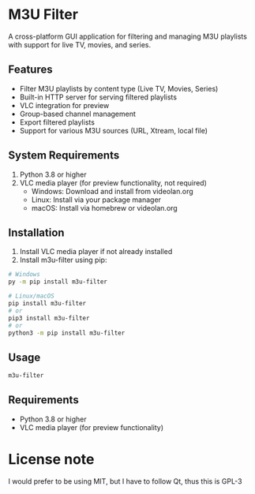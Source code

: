 # M3U Filter

A cross-platform GUI application for filtering and managing M3U playlists with support for live TV, movies, and series.

## Features
- Filter M3U playlists by content type (Live TV, Movies, Series)
- Built-in HTTP server for serving filtered playlists
- VLC integration for preview
- Group-based channel management
- Export filtered playlists
- Support for various M3U sources (URL, Xtream, local file)

## System Requirements

1. Python 3.8 or higher
2. VLC media player (for preview functionality, not required)
   - Windows: Download and install from videolan.org
   - Linux: Install via your package manager
   - macOS: Install via homebrew or videolan.org

## Installation

1. Install VLC media player if not already installed
2. Install m3u-filter using pip:
```bash
# Windows
py -m pip install m3u-filter

# Linux/macOS
pip install m3u-filter
# or
pip3 install m3u-filter
# or
python3 -m pip install m3u-filter
```

## Usage
```bash
m3u-filter
```

## Requirements
- Python 3.8 or higher
- VLC media player (for preview functionality)

# License note
I would prefer to be using MIT, but I have to follow Qt, thus this is GPL-3